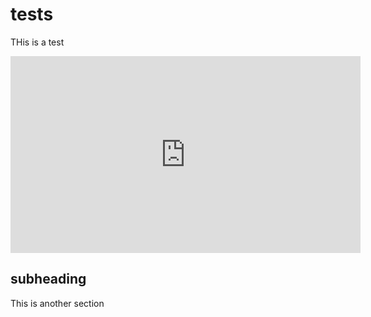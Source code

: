 # tests

THis is a test

<iframe width="560" height="315" src="https://www.youtube.com/embed/dX4sb0zAtMg?si=rOowqGjAPLvVSdL4" title="YouTube video player" frameborder="0" allow="accelerometer; autoplay; clipboard-write; encrypted-media; gyroscope; picture-in-picture; web-share" referrerpolicy="strict-origin-when-cross-origin" allowfullscreen></iframe>

## subheading

This is another section
